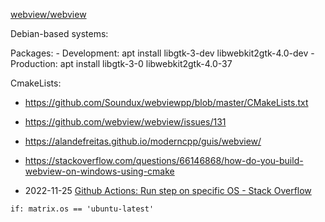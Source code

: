 [webview/webview](https://github.com/webview/webview)

Debian-based systems:                      

Packages:
    - Development: apt install libgtk-3-dev libwebkit2gtk-4.0-dev
    - Production: apt install libgtk-3-0 libwebkit2gtk-4.0-37


CmakeLists:

- https://github.com/Soundux/webviewpp/blob/master/CMakeLists.txt
- https://github.com/webview/webview/issues/131
- https://alandefreitas.github.io/moderncpp/guis/webview/
- https://stackoverflow.com/questions/66146868/how-do-you-build-webview-on-windows-using-cmake


- 2022-11-25 [Github Actions: Run step on specific OS - Stack Overflow](https://stackoverflow.com/questions/57946173/github-actions-run-step-on-specific-os)
```
if: matrix.os == 'ubuntu-latest'
```

